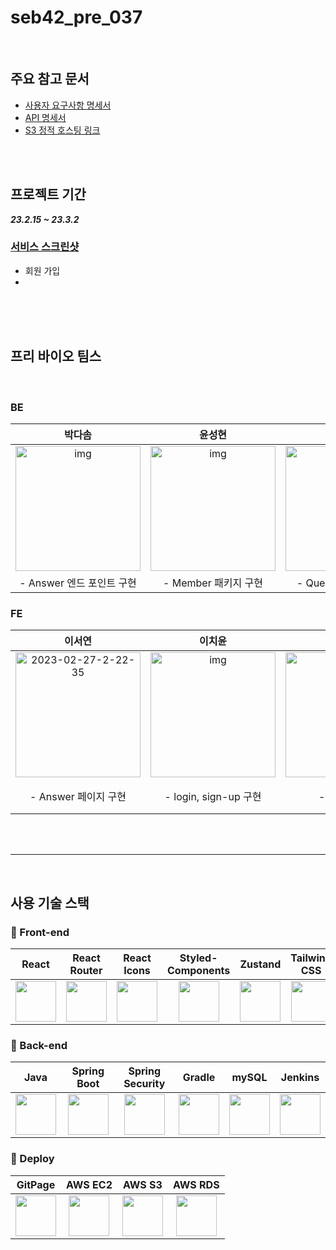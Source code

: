 # seb42_pre_037
<br/>

## 주요 참고 문서
* [사용자 요구사항 명세서](https://docs.google.com/spreadsheets/d/1W6gs6SVlXXQ3jqEcAF2doiMAQQFcrZjtNNPBmP6bwHQ/edit#gid=0)
* [API 명세서](https://documenter.getpostman.com/view/24686427/2s93CGSbPy)
* [S3 정적 호스팅 링크](http://37-stack-over-fe.s3-website.ap-northeast-2.amazonaws.com)


<br/>
<br/>

## 프로젝트 기간
***23.2.15 ~ 23.3.2***

### [서비스 스크린샷](https://www.notion.so/codestates/c2d3745b24914d98b71a7c7dbaa1d01a)


* 회원 가입
* 


<br/>
<br/>
<br/>


## 프리 바이오 팀스
<br/>

### BE

|                            박다솜                            |                            윤성현                            |                            최유진                            |
| :----------------------------------------------------------: | :----------------------------------------------------------: | :----------------------------------------------------------: |
| <img src="https://i.pinimg.com/originals/b2/1a/9f/b21a9ff51a2b511b3680603887147f01.jpg" alt="img" width="200px" /> | <img src="https://mblogthumb-phinf.pstatic.net/20150622_12/haedameunah_1434947240506gnSIt_JPEG/vbbb.JPG?type=w800" alt="img" width = "200px"/> | <img src="https://suddenlycat.com/wp-content/uploads/2020/09/e69a4729748ea16a8ea50c7fa930d213.jpg" alt="img" width = "200px"/> |
|                     - Answer 엔드 포인트 구현                   |                     - Member 패키지 구현                     |                    - Question 패키지 구현                    |



### FE

|                            이서연                            |                            이치윤                            |                            김나영                            |                            이채욱                            |
| :----------------------------------------------------------: | :----------------------------------------------------------: | :----------------------------------------------------------: | :----------------------------------------------------------: |
| <img src="https://i.ibb.co/hd73F6f/2023-02-27-2-22-35.png" alt="2023-02-27-2-22-35" width = "200px"/> | <img src="https://encrypted-tbn0.gstatic.com/images?q=tbn:ANd9GcTYe-zIT7cyG-M6Vlla38oVJ6twus0auSO7tQ&usqp=CAU" alt="img" width = "200px" /> | <img src="https://t1.daumcdn.net/cfile/tistory/99FDB24D5C73932B01" alt="img" width = "200px" /> | <img src="https://i0.wp.com/dailypetcare.net/wp-content/uploads/2021/09/image-1.jpeg?resize=453%2C605&ssl=1" alt="img" width="200px" /> |
|                     - Answer 페이지 구현                     |                    - login, sign-up 구현                     |                        - layout 구현                         |                    - Question 페이지 구현<br/>- 공통 UI 컴포넌트                    |



<br/>
<br/>

---

<br/>



## 사용 기술 스택

### 💄 Front-end
| React | React Router | React Icons | Styled-<br>Components | Zustand | Tailwind CSS |
| :---: | :---: | :---: | :---: | :---: | :---: |
|  <img height="65" width="65" src="https://cdn.simpleicons.org/react/#61DAFB" /> |  <img height="65" width="65" src="https://cdn.simpleicons.org/reactrouter" /> |  <img height="65" width="65" src="https://camo.githubusercontent.com/48d099290b4cb2d7937bcd96e8497cf1845b54a810a6432c70cf944b60b40c77/68747470733a2f2f7261776769742e636f6d2f676f72616e67616a69632f72656163742d69636f6e732f6d61737465722f72656163742d69636f6e732e737667" />  |  <img height="65" width="65" src="https://cdn.simpleicons.org/styledComponents" /> | <img height="65" width="65" src="https://cdn.discordapp.com/attachments/1074553703329173596/1079638795395268689/bear.png" /> | <img height="65" width="65" src="https://cdn.simpleicons.org/tailwindcss" /> |

### 🧰 Back-end
| Java| Spring Boot | Spring Security | Gradle | mySQL | Jenkins |
| :---: | :---: | :---: | :---: | :---: | :---: |
|  <img height="65" width="65" src="https://user-images.githubusercontent.com/97998938/221740290-7f2b2f08-8ca2-46e3-88ff-30897cfe6d22.png" /> |  <img height="65" width="65" src="https://cdn.simpleicons.org/springboot/#6DB33F" /> |  <img height="65" width="65" src="https://cdn.simpleicons.org/springsecurity" /> |  <img height="65" width="65" src="https://cdn.simpleicons.org/gradle" />  |  <img height="65" width="65" src="https://cdn.simpleicons.org/mysql" /> | <img height="65" width="65" src="https://cdn.simpleicons.org/Jenkins" /> |

### 🔧 Deploy
| GitPage | AWS EC2 | AWS S3 | AWS RDS |
| :---: | :---: | :---: | :---: |
|  <img height="65" width="65" src="https://cdn.simpleicons.org/github" /> |  <img height="65" width="65" src="https://cdn.simpleicons.org/amazonec2" /> | <img height="65" width="65" src="https://cdn.simpleicons.org/amazons3" /> | <img height="65" width="65" src="https://cdn.simpleicons.org/amazonrds" />


